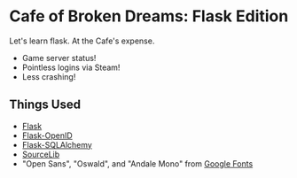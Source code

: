 Cafe of Broken Dreams: Flask Edition
======

Let's learn flask. At the Cafe's expense.

- Game server status!
- Pointless logins via Steam!
- Less crashing!

Things Used
-----
* [Flask](http://flask.pocoo.org/)
* [Flask-OpenID](https://github.com/mitsuhiko/flask-openid)
* [Flask-SQLAlchemy](https://github.com/mitsuhiko/flask-sqlalchemy)
* [SourceLib](https://github.com/frostschutz/SourceLib)
* "Open Sans", "Oswald", and "Andale Mono" from [Google Fonts](https://www.google.com/fonts)
